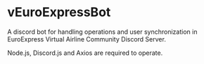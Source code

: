 # vEuroExpressBot
A discord bot for handling operations and user synchronization in EuroExpress Virtual Airline Community Discord Server.

Node.js, Discord.js and Axios are required to operate.
